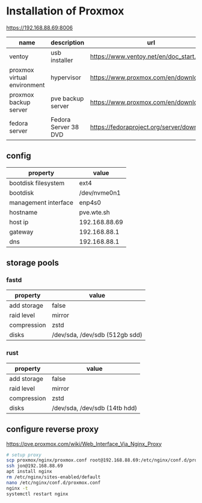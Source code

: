 # Installation of Proxmox
https://192.168.88.69:8006

| name                        | description          | url                                        |
| --------------------------- | -------------------- | ------------------------------------------ |
| ventoy                      | usb installer        | https://www.ventoy.net/en/doc_start.html   |
| proxmox virtual environment | hypervisor           | https://www.proxmox.com/en/downloads       |
| proxmox backup server       | pve backup server    | https://www.proxmox.com/en/downloads       |
| fedora server               | Fedora Server 38 DVD | https://fedoraproject.org/server/download/ |

## config
| property             | value         |
| -------------------- | ------------- |
| bootdisk filesystem  | ext4          |
| bootdisk             | /dev/nvme0n1  |
| management interface | enp4s0        |
| hostname             | pve.wte.sh    |
| host ip              | 192.168.88.69 |
| gateway              | 192.168.88.1  |
| dns                  | 192.168.88.1  |

## storage pools
### fastd
| property    | value                          |
| ----------- | ------------------------------ |
| add storage | false                          |
| raid level  | mirror                         |
| compression | zstd                           |
| disks       | /dev/sda, /dev/sdb (512gb sdd) |

### rust
| property    | value                         |
| ----------- | ----------------------------- |
| add storage | false                         |
| raid level  | mirror                        |
| compression | zstd                          |
| disks       | /dev/sda, /dev/sdb (14tb hdd) |

## configure reverse proxy
https://pve.proxmox.com/wiki/Web_Interface_Via_Nginx_Proxy

```bash
# setup proxy
scp proxmox/nginx/proxmox.conf root@192.168.88.69:/etc/nginx/conf.d/proxmox.conf
ssh jon@192.168.88.69
apt install nginx
rm /etc/nginx/sites-enabled/default
nano /etc/nginx/conf.d/proxmox.conf
nginx -t 
systemctl restart nginx
```